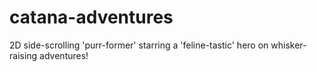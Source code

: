 # catana-adventures
2D side-scrolling 'purr-former' starring a 'feline-tastic' hero on whisker-raising adventures!

